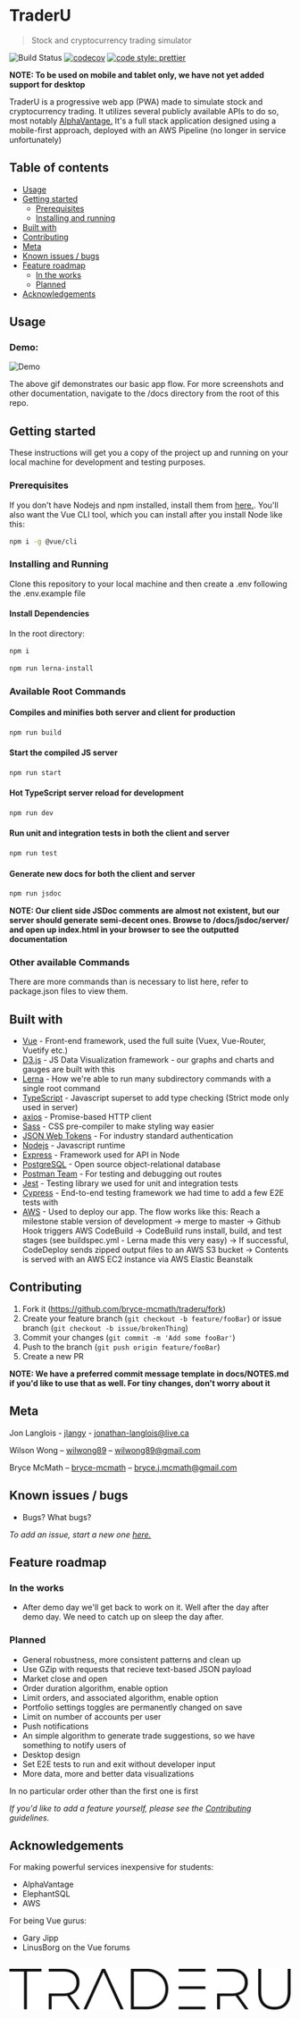 # TraderU

> Stock and cryptocurrency trading simulator

<!-- Badges -->

![Build Status](https://codebuild.us-east-2.amazonaws.com/badges?uuid=eyJlbmNyeXB0ZWREYXRhIjoidkc4a2Q5UFVuTTNNRkVwTERVWnZEbGhkK0g2ZmhVdHN0cWxIS3owaDJ0TndQRHNRUmlLM2VYalhxQzFJTXkxSkFVb2JUdklHNk91aFN2ZjZQLzhTbmswPSIsIml2UGFyYW1ldGVyU3BlYyI6Im85a3kvRDF2V0JjU28vcG4iLCJtYXRlcmlhbFNldFNlcmlhbCI6MX0%3D&branch=master)
[![codecov](https://codecov.io/gh/bryce-mcmath/traderu/branch/development/graph/badge.svg)](https://codecov.io/gh/bryce-mcmath/traderu)
[![code style: prettier](https://img.shields.io/badge/code_style-prettier-ff69b4.svg)](https://github.com/prettier/prettier)

**NOTE: To be used on mobile and tablet only, we have not yet added support for desktop**

TraderU is a progressive web app (PWA) made to simulate stock and cryptocurrency trading. It utilizes several publicly available APIs to do so, most notably [AlphaVantage.](https://www.alphavantage.co/documentation/) It's a full stack application designed using a mobile-first approach, deployed with an AWS Pipeline (no longer in service unfortunately)

## Table of contents

- [Usage](#usage)
- [Getting started](#getting-started)
  - [Prerequisites](#prerequisites)
  - [Installing and running](#installing-and-running)
- [Built with](#built-with)
- [Contributing](#contributing)
- [Meta](#meta)
- [Known issues / bugs](#known-issues-/-bugs)
- [Feature roadmap](#feature-roadmap)
  - [In the works](#in-the-works)
  - [Planned](#planned)
- [Acknowledgements](#acknowledgements)

## Usage

<!-- Gifs -->

### Demo:

![Demo](https://github.com/bryce-mcmath/traderu/blob/development/docs/demo.gif?raw=true)

The above gif demonstrates our basic app flow. For more screenshots and other documentation, navigate to the /docs directory from the root of this repo.

## Getting started

These instructions will get you a copy of the project up and running on your local machine for development and testing purposes.

### Prerequisites

If you don't have Nodejs and npm installed, install them from [here.](https://nodejs.org/en/). You'll also want the Vue CLI tool, which you can install after you install Node like this:

```sh
npm i -g @vue/cli
```

### Installing and Running

Clone this repository to your local machine and then create a .env following the .env.example file

#### Install Dependencies

In the root directory:

```sh
npm i
```

```sh
npm run lerna-install
```

### Available Root Commands

#### Compiles and minifies both server and client for production

```sh
npm run build
```

#### Start the compiled JS server

```sh
npm run start
```

#### Hot TypeScript server reload for development

```sh
npm run dev
```

#### Run unit and integration tests in both the client and server

```sh
npm run test
```

#### Generate new docs for both the client and server

```sh
npm run jsdoc
```

**NOTE: Our client side JSDoc comments are almost not existent, but our server should generate semi-decent ones. Browse to /docs/jsdoc/server/ and open up index.html in your browser to see the outputted documentation**

### Other available Commands

There are more commands than is necessary to list here, refer to package.json files to view them.

## Built with

- [Vue](https://vuejs.org/) - Front-end framework, used the full suite (Vuex, Vue-Router, Vuetify etc.)
- [D3.js](https://d3js.org/) - JS Data Visualization framework - our graphs and charts and gauges are built with this
- [Lerna](https://www.lerna.js.org) - How we're able to run many subdirectory commands with a single root command
- [TypeScript](https://typescriptlang.org) - Javascript superset to add type checking (Strict mode only used in server)
- [axios](https://github.com/axios/axios) - Promise-based HTTP client
- [Sass](https://sass-lang.com/) - CSS pre-compiler to make styling way easier
- [JSON Web Tokens](https://jwt.io/) - For industry standard authentication
- [Nodejs](https://nodejs.org/en/) - Javascript runtime
- [Express](https://expressjs.com/) - Framework used for API in Node
- [PostgreSQL](https://www.postgresql.org/) - Open source object-relational database
- [Postman Team](https://www.postman.com/) - For testing and debugging out routes
- [Jest](https://jestjs.io) - Testing library we used for unit and integration tests
- [Cypress](https://cypress.io) - End-to-end testing framework we had time to add a few E2E tests with
- [AWS](https://aws.amazon.com) - Used to deploy our app. The flow works like this: Reach a milestone stable version of development -> merge to master -> Github Hook triggers AWS CodeBuild -> CodeBuild runs install, build, and test stages (see buildspec.yml - Lerna made this very easy) -> If successful, CodeDeploy sends zipped output files to an AWS S3 bucket -> Contents is served with an AWS EC2 instance via AWS Elastic Beanstalk

## Contributing

1. Fork it (<https://github.com/bryce-mcmath/traderu/fork>)
2. Create your feature branch (`git checkout -b feature/fooBar`) or issue branch (`git checkout -b issue/brokenThing`)
3. Commit your changes (`git commit -m 'Add some fooBar'`)
4. Push to the branch (`git push origin feature/fooBar`)
5. Create a new PR

**NOTE: We have a preferred commit message template in docs/NOTES.md if you'd like to use that as well. For tiny changes, don't worry about it**

## Meta

Jon Langlois - [jlangy](https://github.com/jlangy) - jonathan-langlois@live.ca

Wilson Wong – [wilwong89](https://github.com/wilwong89) – wilwong89@gmail.com

Bryce McMath – [bryce-mcmath](https://github.com/bryce-mcmath) – bryce.j.mcmath@gmail.com

## Known issues / bugs

- Bugs? What bugs?

_To add an issue, start a new one [here.](https://github.com/bryce-mcmath/traderu/issues)_

## Feature roadmap

### In the works

- After demo day we'll get back to work on it. Well after the day after demo day. We need to catch up on sleep the day after.

### Planned

- General robustness, more consistent patterns and clean up
- Use GZip with requests that recieve text-based JSON payload
- Market close and open
- Order duration algorithm, enable option
- Limit orders, and associated algorithm, enable option
- Portfolio settings toggles are permanently changed on save
- Limit on number of accounts per user
- Push notifications
- An simple algorithm to generate trade suggestions, so we have something to notify users of
- Desktop design
- Set E2E tests to run and exit without developer input
- More data, more and better data visualizations

In no particular order other than the first one is first

_If you'd like to add a feature yourself, please see the [Contributing](#contributing) guidelines._

## Acknowledgements

For making powerful services inexpensive for students:

- AlphaVantage
- ElephantSQL
- AWS

For being Vue gurus:

- Gary Jipp
- LinusBorg on the Vue forums

## ![TraderU](https://github.com/bryce-mcmath/traderu/blob/master/docs/img/logo.png?raw=true)
